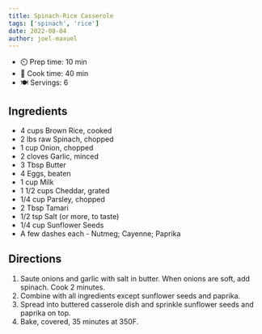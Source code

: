 ```yaml
---
title: Spinach-Rice Casserole
tags: ['spinach', 'rice']
date: 2022-08-04
author: joel-maxuel
---
```


- ⏲️ Prep time: 10 min
- 🍳 Cook time: 40 min
- 🍽️ Servings: 6

## Ingredients

- 4 cups Brown Rice, cooked
- 2 lbs raw Spinach, chopped
- 1 cup Onion, chopped
- 2 cloves Garlic, minced
- 3 Tbsp Butter
- 4 Eggs, beaten
- 1 cup Milk
- 1 1/2 cups Cheddar, grated
- 1/4 cup Parsley, chopped
- 2 Tbsp Tamari
- 1/2 tsp Salt (or more, to taste)
- 1/4 cup Sunflower Seeds
- A few dashes each - Nutmeg; Cayenne; Paprika

## Directions

1. Saute onions and garlic with salt in butter.  When onions are soft, add spinach. Cook 2 minutes.
2. Combine with all ingredients except sunflower seeds and paprika.
3. Spread into buttered casserole dish and sprinkle sunflower seeds and paprika on top.
4. Bake, covered, 35 minutes at 350F.
